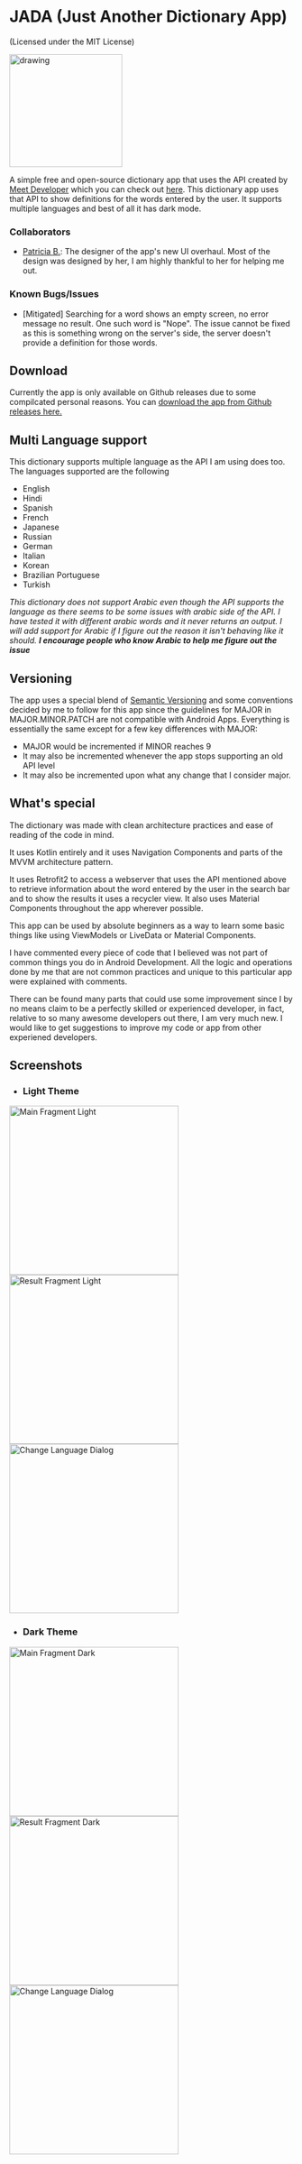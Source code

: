 # JADA (Just Another Dictionary App)
(Licensed under the MIT License)

<img src="./assets/icon.png" alt="drawing" width="200"/>

A simple free and open-source dictionary app that uses the API created by [Meet Developer](https://github.com/meetDeveloper) which you can check out [here](https://github.com/meetDeveloper/googleDictionaryAPI). This dictionary app uses that API to show definitions for the words entered by the user. It supports multiple languages and best of all it has dark mode.

### Collaborators
* [Patricia B.](https://github.com/pborlongan): The designer of the app's new UI overhaul. Most of the design was designed by her, I am highly thankful to her for helping me out.

### Known Bugs/Issues

* [Mitigated] Searching for a word shows an empty screen, no error message no result. One such word is "Nope". The issue cannot be fixed as this is something wrong on the server's side, the server doesn't provide a definition for those words.

## Download
Currently the app is only available on Github releases due to some compilcated personal reasons. You can [download the app from Github releases here.](https://github.com/sbeve72/JADA/releases/latest)

## Multi Language support

This dictionary supports multiple language as the API I am using does too. The languages supported are the following

* English
* Hindi
* Spanish
* French
* Japanese
* Russian
* German
* Italian
* Korean
* Brazilian Portuguese
* Turkish

*This dictionary does not support Arabic even though the API supports the language as there seems to be some issues with arabic side of the API. I have tested it with different arabic words and it never returns an output. I will add support for Arabic if I figure out the reason it isn't behaving like it should.* ***I encourage people who know Arabic to help me figure out the issue***

## Versioning

The app uses a special blend of [Semantic Versioning](https://semver.org/#semantic-versioning-200) and some conventions decided by me to follow for this app since the guidelines for MAJOR in MAJOR.MINOR.PATCH are not compatible with Android Apps.
Everything is essentially the same except for a few key differences with MAJOR:
* MAJOR would be incremented if MINOR reaches 9
* It may also be incremented whenever the app stops supporting an old API level
* It may also be incremented upon what any change that I consider major.

## What's special

The dictionary was made with clean architecture practices and ease of reading of the code in mind.

It uses Kotlin entirely and it uses Navigation Components and parts of the MVVM architecture pattern.

It uses Retrofit2 to access a webserver that uses the API mentioned above to retrieve information about the word entered by the user in the search bar and to show the results it uses a recycler view. It also uses Material Components throughout the app wherever possible.

This app can be used by absolute beginners as a way to learn some basic things like using ViewModels or LiveData or Material Components.

I have commented every piece of code that I believed was not part of common things you do in Android Development. All the logic and operations done by me that are not common practices and unique to this particular app were explained with comments.

There can be found many parts that could use some improvement since I by no means claim to be a perfectly skilled or experienced developer, in fact, relative to so many awesome developers out there, I am very much new. I would like to get suggestions to improve my code or app from other experiened developers.

## Screenshots

* ### Light Theme
<img src="assets/Screenshot_Main_Fragment_Light.png" alt="Main Fragment Light" width=300>
<img src="assets/Screenshot_Result_Fragment_Light.png" alt="Result Fragment Light" width=300>
<img src="assets/Screenshot_Change_Language_Dialog_Light.png" alt="Change Language Dialog" width=300>



* ### Dark Theme
<img src="assets/Screenshot_Main_Fragment.png" alt="Main Fragment Dark" width=300>
<img src="assets/Screenshot_Result_Fragment.png" alt="Result Fragment Dark" width=300>
<img src="assets/Screenshot_Change_Language_Dialog.png" alt="Change Language Dialog" width=300>

